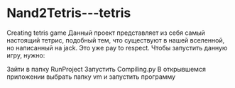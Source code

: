 # Nand2Tetris---tetris
Creating tetris game Данный проект представляет из себя самый настоящий тетрис, подобный тем, что существуют в нашей вселенной, но написанный на jack. Это уже pay to respect. Чтобы запустить данную игру, нужно:

Зайти в папку RunProject
Запустить Compiling.py
В открывшемся приложении выбрать папку vm и запустить программу
